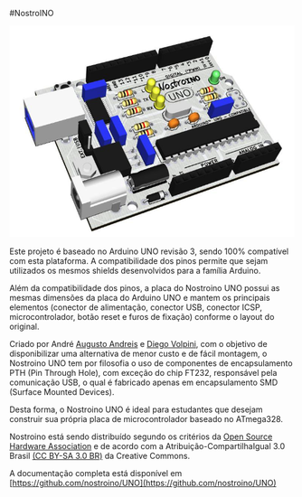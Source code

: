 #NostroINO

![alt text](render_top.png "Nostroino UNO (KiCad Render")




Este projeto é baseado no Arduino UNO revisão 3, sendo 100% compatível com esta plataforma. A compatibilidade dos pinos permite que sejam utilizados os mesmos shields desenvolvidos para a família Arduino.

Além da compatibilidade dos pinos, a placa do Nostroino UNO possui as mesmas dimensões da placa do Arduino UNO e mantem os principais elementos (conector de alimentação, conector USB, conector ICSP, microcontrolador, botão reset e furos de fixação) conforme o layout do original.

Criado por André [Augusto Andreis](<andreis.andre@gmail.com>) e [Diego Volpini](https://github.com/dvolpini), com o objetivo de disponibilizar uma alternativa de menor custo e de fácil montagem, o Nostroino UNO tem por filosofia o uso de componentes de encapsulamento PTH (Pin Through Hole), com exceção do chip FT232, responsável pela comunicação USB, o qual é fabricado apenas em encapsulamento SMD (Surface Mounted Devices).

Desta forma, o Nostroino UNO é ideal para estudantes que desejam construir sua própria placa de microcontrolador baseado no ATmega328.

Nostroino está sendo distribuído segundo os critérios da [Open Source Hardware Association](http://www.oshwa.org/definition/portuguese/) e de acordo com a Atribuição-CompartilhaIgual 3.0 Brasil [(CC BY-SA 3.0 BR)](http://creativecommons.org/licenses/by-sa/3.0/br) da Creative Commons.

A documentação completa está disponível em [https://github.com/nostroino/UNO](https://github.com/nostroino/UNO)

